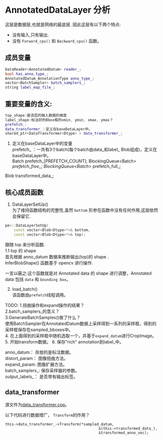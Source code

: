 # AnnotatedDataLayer 分析  
这层是数据层,也就是网络的最底层. 因此这层有以下两个特点:    
- 没有输入,只有输出.   
- 没有 `Forward_cpu()` 和 `Backward_cpu()` 函数。    
 
## 成员变量     
```cpp
DataReader<AnnotatedDatum> reader_;
bool has_anno_type_;
AnnotatedDatum_AnnotationType anno_type_;
vector<BatchSampler> batch_samplers_;
string label_map_file_;
```

## 重要变量的含义:    
```cpp
top_shape:是该层的输入数据的维度    
label_shape:标注好的Bbox框的xmin, ymin, xmax, ymax？
prefetch_:    
data_transformer_：定义在baseDataLayer中。   
shared_ptr<DataTransformer<Dtype> > data_transformer_;    
```

1. 定义在baseDataLayer中的变量   
prefetch_ ：一共有3个batch(每个batch由data_和label_ Blob组成)，定义在baseDataLayer中。   
Batch<Dtype> prefetch_[PREFETCH_COUNT];
BlockingQueue<Batch<Dtype>*> prefetch_free_;
BlockingQueue<Batch<Dtype>*> prefetch_full_;

Blob<Dtype> transformed_data_;   

## 核心成员函数
1. DataLayerSetUp()   
为了维持函数结构的完整性,虽然 `bottom` 形参在函数中没有任何作用,这层依然会保留它.   
```cpp
pe>::DataLayerSetUp(
    const vector<Blob<Dtype>*>& bottom, 
    const vector<Blob<Dtype>*>& top); 
```
跟随 top 来分析函数.   
1.1 top 的 shape    
首先根据 anno_datum 数据来推断输出(top)的 shape .   
InferBlobShape() 函数基于 opencv 进行操作.   




一言以蔽之:这个函数就是对 Annotated data 的 shape 进行调整，Annotated data 包括 `data` 和 `bounding box`。   




2. load_batch()  
该函数由`prefetch`线程调用。    

TODO:
1.扭曲操作和expand操作的结果？    
2.batch_samplers_的意义？   
3.GenerateBatchSamples()做了什么？   
使用BatchSampler在AnnotatedDatum数据上采样得到一系列的采样框，得到的采样框保存在sampled_bboxes中。   
4. 在上面得到的采样框中随机选取一个，并基于`expand_datum`进行CropImage。   
5. 开始transform数据。
6. 保存"rich" annotation到label_中。

anno_datum： 存放的是标注数据。    
distort_param： 图像扭曲方法。     
expand_param: 图像扩展方法。     
batch_samplers_: 保存采样器的参数。   
output_labels_： 是否带有输出标签。   

## data_transformer  
源文件为[data_transformer.cpp](./data_transformer.hpp)。    


以下代码进行数据增广， `Transform`的作用？   
```
this->data_transformer_->Transform(*sampled_datum,
                                           &(this->transformed_data_),
                                           &transformed_anno_vec);
```


